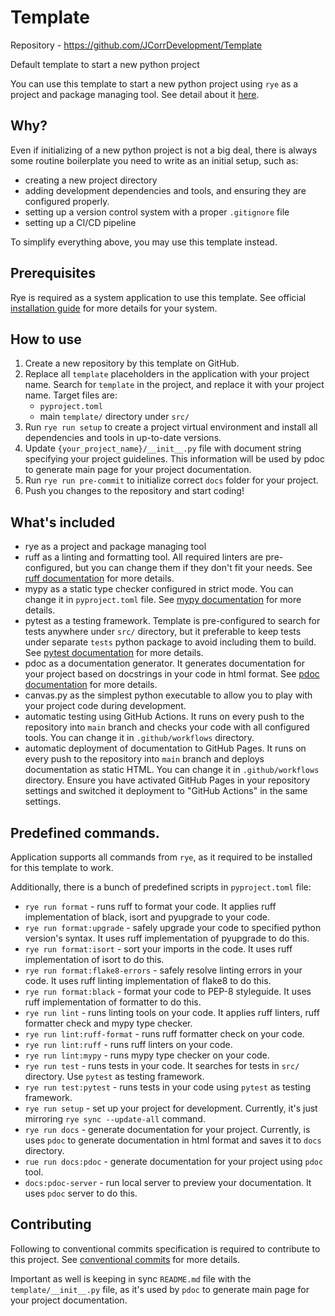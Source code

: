 # Template

Repository - https://github.com/JCorrDevelopment/Template

Default template to start a new python project

You can use this template to start a new python project using `rye` as a project and package managing tool. 
See detail about it [here](https://rye.astral.sh/).

## Why?

Even if initializing of a new python project is not a big deal, there is always some routine boilerplate you need 
to write as an initial setup, such as:

* creating a new project directory
* adding development dependencies and tools, and ensuring they are configured properly.
* setting up a version control system with a proper `.gitignore` file
* setting up a CI/CD pipeline

To simplify everything above, you may use this template instead.

## Prerequisites

Rye is required as a system application to use this template. See official 
[installation guide](https://rye.astral.sh/guide/installation/) for more details for your system.

## How to use

1. Create a new repository by this template on GitHub.
2. Replace all `template` placeholders in the application with your project name. Search for `template` in the project,
    and replace it with your project name. Target files are:
    * `pyproject.toml`
    * main `template/` directory under `src/`
3. Run `rye run setup` to create a project virtual environment and install all dependencies and tools 
    in up-to-date versions.
4. Update `{your_project_name}/__init__.py` file with document string specifying your project guidelines.
    This information will be used by pdoc to generate main page for your project documentation.
5. Run `rye run pre-commit` to initialize correct `docs` folder for your project.
6. Push you changes to the repository and start coding!

## What's included

* rye as a project and package managing tool
* ruff as a linting and formatting tool. All required linters are pre-configured, but you can change them if
    they don't fit your needs. See [ruff documentation](https://ruff.astral.sh/) for more details.
* mypy as a static type checker configured in strict mode. You can change it in `pyproject.toml` file.
    See [mypy documentation](https://mypy.readthedocs.io/en/stable/) for more details.
* pytest as a testing framework. Template is pre-configured to search for tests anywhere under `src/` directory,
    but it preferable to keep tests under separate `tests` python package to avoid including them to build.
    See [pytest documentation](https://docs.pytest.org/en/stable/) for more details.
* pdoc as a documentation generator. It generates documentation for your project based on docstrings in your code in 
    html format. See [pdoc documentation](https://pdoc.dev/docs/pdoc.html) for more details.
* canvas.py as the simplest python executable to allow you to play with your project code during development. 
* automatic testing using GitHub Actions. It runs on every push to the repository into `main` branch and checks your 
    code with all configured tools. You can change it in `.github/workflows` directory.
* automatic deployment of documentation to GitHub Pages. It runs on every push to the repository into `main` branch 
    and deploys documentation as static HTML. You can change it in `.github/workflows` directory. Ensure you have
    activated GitHub Pages in your repository settings and switched it deployment to "GitHub Actions" in the same
    settings.


## Predefined commands.

Application supports all commands from `rye`, as it required to be installed for this template to work.

Additionally, there is a bunch of predefined scripts in `pyproject.toml` file:

- `rye run format` - runs ruff to format your code. It applies ruff implementation of black, isort and pyupgrade 
    to your code.
- `rye run format:upgrade` - safely upgrade your code to specified python version's syntax. It uses ruff implementation 
    of pyupgrade to do this.
- `rye run format:isort` - sort your imports in the code. It uses ruff implementation of isort to do this.
- `rye run format:flake8-errors` - safely resolve linting errors in your code. It uses ruff linting implementation 
    of flake8 to do this.
- `rye run format:black` - format your code to PEP-8 styleguide. It uses ruff implementation of formatter to do this.
- `rye run lint` - runs linting tools on your code. It applies ruff linters, ruff formatter check and mypy type checker.
- `rye run lint:ruff-format` - runs ruff formatter check on your code.
- `rye run lint:ruff` - runs ruff linters on your code.
- `rye run lint:mypy` - runs mypy type checker on your code.
- `rye run test` - runs tests in your code. It searches for tests in `src/` directory. Use `pytest` as testing framework.
- `rye run test:pytest` - runs tests in your code using `pytest` as testing framework.
- `rye run setup` - set up your project for development. Currently, it's just mirroring `rye sync --update-all` command.
- `rye run docs` - generate documentation for your project. Currently, is uses `pdoc` to generate documentation in html 
    format and saves it to `docs` directory.
- `rue run docs:pdoc` - generate documentation for your project using `pdoc` tool.
- `docs:pdoc-server` - run local server to preview your documentation. It uses `pdoc` server to do this.


## Contributing

Following to conventional commits specification is required to contribute to this project. 
See [conventional commits](https://www.conventionalcommits.org/en/v1.0.0/) for more details.

Important as well is keeping in sync `README.md` file with the `template/__init__.py` file, as it's used by `pdoc`
to generate main page for your project documentation.